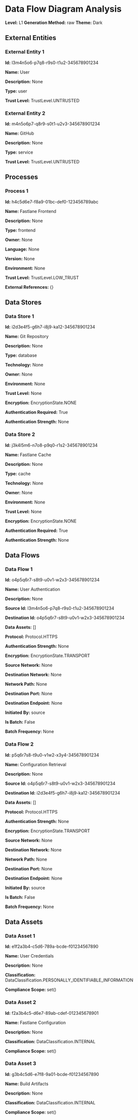 # Data Flow Diagram Analysis

**Level:** L1
**Generation Method:** raw
**Theme:** Dark

## External Entities

### External Entity 1

**Id:** l3m4n5o6-p7q8-r9s0-t1u2-345678901234

**Name:** User

**Description:** None

**Type:** user

**Trust Level:** TrustLevel.UNTRUSTED

### External Entity 2

**Id:** m4n5o6p7-q8r9-s0t1-u2v3-345678901234

**Name:** GitHub

**Description:** None

**Type:** service

**Trust Level:** TrustLevel.UNTRUSTED

## Processes

### Process 1

**Id:** h4c5d6e7-f8a9-01bc-def0-123456789abc

**Name:** Fastlane Frontend

**Description:** None

**Type:** frontend

**Owner:** None

**Language:** None

**Version:** None

**Environment:** None

**Trust Level:** TrustLevel.LOW_TRUST

**External References:** {}

## Data Stores

### Data Store 1

**Id:** i2d3e4f5-g6h7-i8j9-ka12-345678901234

**Name:** Git Repository

**Description:** None

**Type:** database

**Technology:** None

**Owner:** None

**Environment:** None

**Trust Level:** None

**Encryption:** EncryptionState.NONE

**Authentication Required:** True

**Authentication Strength:** None

### Data Store 2

**Id:** j3k4l5m6-n7o8-p9q0-r1s2-345678901234

**Name:** Fastlane Cache

**Description:** None

**Type:** cache

**Technology:** None

**Owner:** None

**Environment:** None

**Trust Level:** None

**Encryption:** EncryptionState.NONE

**Authentication Required:** True

**Authentication Strength:** None

## Data Flows

### Data Flow 1

**Id:** o4p5q6r7-s8t9-u0v1-w2x3-345678901234

**Name:** User Authentication

**Description:** None

**Source Id:** l3m4n5o6-p7q8-r9s0-t1u2-345678901234

**Destination Id:** o4p5q6r7-s8t9-u0v1-w2x3-345678901234

**Data Assets:** []

**Protocol:** Protocol.HTTPS

**Authentication Strength:** None

**Encryption:** EncryptionState.TRANSPORT

**Source Network:** None

**Destination Network:** None

**Network Path:** None

**Destination Port:** None

**Destination Endpoint:** None

**Initiated By:** source

**Is Batch:** False

**Batch Frequency:** None

### Data Flow 2

**Id:** p5q6r7s8-t9u0-v1w2-x3y4-345678901234

**Name:** Configuration Retrieval

**Description:** None

**Source Id:** o4p5q6r7-s8t9-u0v1-w2x3-345678901234

**Destination Id:** i2d3e4f5-g6h7-i8j9-ka12-345678901234

**Data Assets:** []

**Protocol:** Protocol.HTTPS

**Authentication Strength:** None

**Encryption:** EncryptionState.TRANSPORT

**Source Network:** None

**Destination Network:** None

**Network Path:** None

**Destination Port:** None

**Destination Endpoint:** None

**Initiated By:** source

**Is Batch:** False

**Batch Frequency:** None

## Data Assets

### Data Asset 1

**Id:** e1f2a3b4-c5d6-789a-bcde-f01234567890

**Name:** User Credentials

**Description:** None

**Classification:** DataClassification.PERSONALLY_IDENTIFIABLE_INFORMATION

**Compliance Scope:** set()

### Data Asset 2

**Id:** f2a3b4c5-d6e7-89ab-cdef-012345678901

**Name:** Fastlane Configuration

**Description:** None

**Classification:** DataClassification.INTERNAL

**Compliance Scope:** set()

### Data Asset 3

**Id:** g3b4c5d6-e7f8-9a01-bcde-f01234567890

**Name:** Build Artifacts

**Description:** None

**Classification:** DataClassification.INTERNAL

**Compliance Scope:** set()

